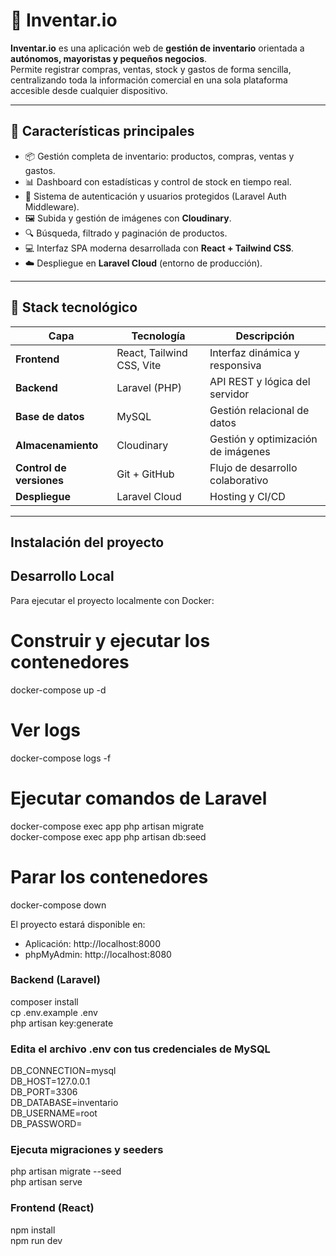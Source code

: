 # 🧾 Inventar.io

**Inventar.io** es una aplicación web de **gestión de inventario** orientada a **autónomos, mayoristas y pequeños negocios**.  
Permite registrar compras, ventas, stock y gastos de forma sencilla, centralizando toda la información comercial en una sola plataforma accesible desde cualquier dispositivo.

---

## 🚀 Características principales

- 📦 Gestión completa de inventario: productos, compras, ventas y gastos.  
- 📊 Dashboard con estadísticas y control de stock en tiempo real.  
- 👥 Sistema de autenticación y usuarios protegidos (Laravel Auth Middleware).  
- 🖼️ Subida y gestión de imágenes con **Cloudinary**.  
- 🔍 Búsqueda, filtrado y paginación de productos.  
- 💻 Interfaz SPA moderna desarrollada con **React + Tailwind CSS**.  
- ☁️ Despliegue en **Laravel Cloud** (entorno de producción).  

---

## 🧩 Stack tecnológico

| Capa | Tecnología | Descripción |
|------|-------------|-------------|
| **Frontend** | React, Tailwind CSS, Vite | Interfaz dinámica y responsiva |
| **Backend** | Laravel (PHP) | API REST y lógica del servidor |
| **Base de datos** | MySQL | Gestión relacional de datos |
| **Almacenamiento** | Cloudinary | Gestión y optimización de imágenes |
| **Control de versiones** | Git + GitHub | Flujo de desarrollo colaborativo |
| **Despliegue** | Laravel Cloud | Hosting y CI/CD |

---

## Instalación del proyecto

## Desarrollo Local

Para ejecutar el proyecto localmente con Docker:  

# Construir y ejecutar los contenedores  
docker-compose up -d  

# Ver logs  
docker-compose logs -f  

# Ejecutar comandos de Laravel  
docker-compose exec app php artisan migrate  
docker-compose exec app php artisan db:seed  

# Parar los contenedores  
docker-compose down  


El proyecto estará disponible en:
- Aplicación: http://localhost:8000
- phpMyAdmin: http://localhost:8080

### Backend (Laravel)

composer install  
cp .env.example .env  
php artisan key:generate  

### Edita el archivo .env con tus credenciales de MySQL

DB_CONNECTION=mysql  
DB_HOST=127.0.0.1  
DB_PORT=3306  
DB_DATABASE=inventario  
DB_USERNAME=root  
DB_PASSWORD=  

### Ejecuta migraciones y seeders

php artisan migrate --seed  
php artisan serve  

### Frontend (React)

npm install  
npm run dev  
